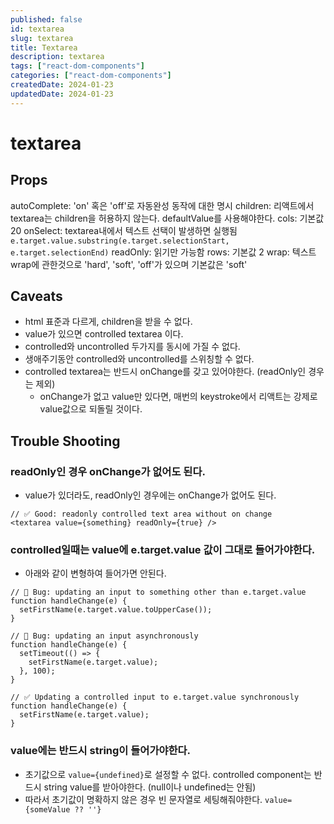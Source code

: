 ```yaml
---
published: false
id: textarea
slug: textarea
title: Textarea
description: textarea
tags: ["react-dom-components"]
categories: ["react-dom-components"]
createdDate: 2024-01-23
updatedDate: 2024-01-23
---
```


# textarea

## Props

autoComplete: 'on' 혹은 'off'로 자동완성 동작에 대한 명시
children: 리액트에서 textarea는 children을 허용하지 않는다. defaultValue를 사용해야한다.
cols: 기본값 20
onSelect: textarea내에서 텍스트 선택이 발생하면 실행됨 `e.target.value.substring(e.target.selectionStart, e.target.selectionEnd)`
readOnly: 읽기만 가능함
rows: 기본값 2
wrap: 텍스트 wrap에 관한것으로 'hard', 'soft', 'off'가 있으며 기본값은 'soft'


## Caveats
- html 표준과 다르게, children을 받을 수 없다.
- value가 있으면 controlled textarea 이다.
- controlled와 uncontrolled 두가지를 동시에 가질 수 없다.
- 생애주기동안 controlled와 uncontrolled를 스위칭할 수 없다.
- controlled textarea는 반드시 onChange를 갖고 있어야한다. (readOnly인 경우는 제외)
  - onChange가 없고 value만 있다면, 매번의 keystroke에서 리액트는 강제로 value값으로 되돌릴 것이다.

## Trouble Shooting

### readOnly인 경우 onChange가 없어도 된다.
- value가 있더라도, readOnly인 경우에는 onChange가 없어도 된다.
```typescriptreact
// ✅ Good: readonly controlled text area without on change
<textarea value={something} readOnly={true} />
```

### controlled일때는 value에 e.target.value 값이 그대로 들어가야한다.
- 아래와 같이 변형하여 들어가면 안된다.
```typescriptreact
// 🔴 Bug: updating an input to something other than e.target.value
function handleChange(e) {
  setFirstName(e.target.value.toUpperCase());
}

// 🔴 Bug: updating an input asynchronously
function handleChange(e) {
  setTimeout(() => {
    setFirstName(e.target.value);
  }, 100);
}

// ✅ Updating a controlled input to e.target.value synchronously
function handleChange(e) {
  setFirstName(e.target.value);
}
```

### value에는 반드시 string이 들어가야한다.
- 초기값으로 `value={undefined}`로 설정할 수 없다. controlled component는 반드시 string value를 받아야한다. (null이나 undefined는 안됨)
- 따라서 초기값이 명확하지 않은 경우 빈 문자열로 세팅해줘야한다. `value={someValue ?? ''}`
